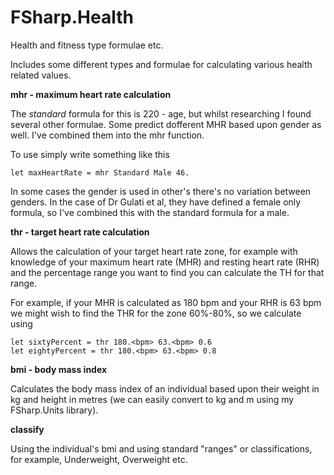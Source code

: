# FSharp.Health
Health and fitness type formulae etc.

Includes some different types and formulae for calculating various health related values.

**mhr - maximum heart rate calculation**

The _standard_ formula for this is 220 - age, but whilst researching I found several other formulae.
Some predict dofferent MHR based upon gender as well. I've combined them into the mhr function.

To use simply write something like this

```
let maxHeartRate = mhr Standard Male 46.
```

In some cases the gender is used in other's there's no variation between genders. In the case of 
Dr Gulati et al, they have defined a female only formula, so I've combined this with the standard 
formula for a male.

**thr - target heart rate calculation**

Allows the calculation of your target heart rate zone, for example with knowledge of your 
maximum heart rate (MHR) and resting heart rate (RHR) and the percentage range you want to find
you can calculate the TH for that range.

For example, if your MHR is calculated  as 180 bpm and your RHR is 63 bpm we might wish to find
the THR for the zone 60%-80%, so we calculate using

```
let sixtyPercent = thr 180.<bpm> 63.<bpm> 0.6
let eightyPercent = thr 180.<bpm> 63.<bpm> 0.8
```

**bmi - body mass index**

Calculates the body mass index of an individual based upon their weight in kg and height in metres (we can easily 
convert to kg and m using my FSharp.Units library).

**classify**

Using the individual's bmi and using standard "ranges" or classifications, for example, Underweight, Overweight etc.